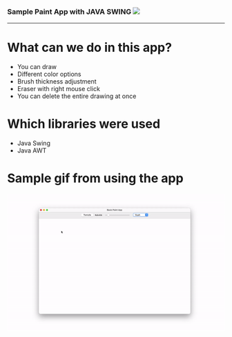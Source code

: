 ### Sample Paint App with JAVA SWING <img src = 'https://github.com/MarikIshtar007/MarikIshtar007/blob/master/images/java.svg' width='30'/>

---
# What can we do in this app?
* You can draw
* Different color options
* Brush thickness adjustment
* Eraser with right mouse click
* You can delete the entire drawing at once

# Which libraries were used
* Java Swing
* Java AWT


# Sample gif from using the app
![App Gif](/paint_app.gif)